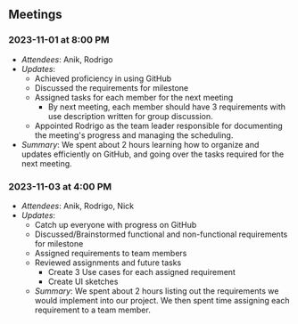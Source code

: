 ## Meetings

### 2023-11-01 at 8:00 PM
- *Attendees*: Anik, Rodrigo
- *Updates*:
  - Achieved proficiency in using GitHub
  - Discussed the requirements for milestone
  - Assigned tasks for each member for the next meeting
    - By next meeting, each member should have 3 requirements with use description written for group discussion.
  - Appointed Rodrigo as the team leader responsible for documenting the meeting's progress and managing the scheduling.
- *Summary*: We spent about 2 hours learning how to organize and updates efficiently on GitHub, and going over the tasks required for the next meeting.

### 2023-11-03 at 4:00 PM
- *Attendees*: Anik, Rodrigo, Nick
- *Updates*:
  - Catch up everyone with progress on GitHub
  - Discussed/Brainstormed functional and non-functional requirements for milestone
  - Assigned requirements to team members
  - Reviewed assignments and future tasks
    - Create 3 Use cases for each assigned requirement
    - Create UI sketches
  - *Summary*: We spent about 2 hours listing out the requirements we would implement into our project. We then spent time assigning each requirement to a team member.
  
